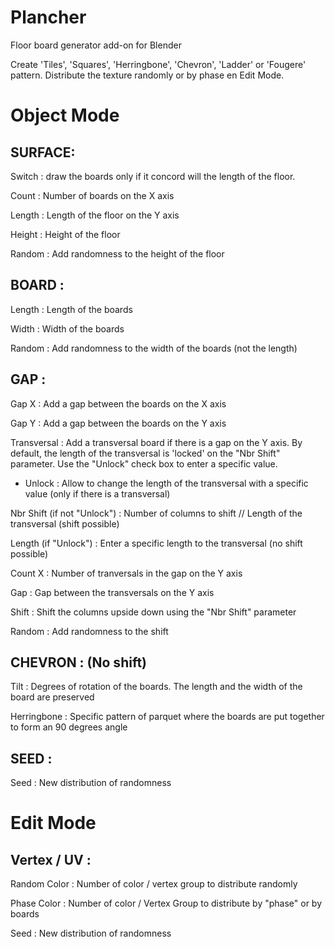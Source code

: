 Plancher
========

Floor board generator add-on for Blender

Create 'Tiles', 'Squares', 'Herringbone', 'Chevron', 'Ladder' or 'Fougere' pattern. 
Distribute the texture randomly or by phase en Edit Mode.

Object Mode
===========

SURFACE:
--------
Switch : draw the boards only if it concord will the length of the floor.

Count : Number of boards on the X axis

Length : Length of the floor on the Y axis

Height : Height of the floor

Random : Add randomness to the height of the floor

BOARD :
-------
Length : Length of the boards

Width : Width of the boards

Random : Add randomness to the width of the boards (not the length) 

GAP :
-----
Gap X : Add a gap between the boards on the X axis

Gap Y : Add a gap between the boards on the Y axis

Transversal : Add a transversal board if there is a gap on the Y axis. By default, the length of the transversal is 'locked' on the "Nbr Shift" parameter. Use the "Unlock" check box to enter a specific value.

- Unlock : Allow to change the length of the transversal with a specific value (only if there is a transversal)

Nbr Shift (if not "Unlock") : Number of columns to shift // Length of the transversal (shift possible)

Length (if "Unlock") : Enter a specific length to the transversal (no shift possible)

Count X : Number of tranversals in the gap on the Y axis

Gap : Gap between the transversals on the Y axis

Shift : Shift the columns upside down using the "Nbr Shift" parameter

Random : Add randomness to the shift

CHEVRON : (No shift)
-------
Tilt : Degrees of rotation of the boards. The length and the width of the board are preserved

Herringbone : Specific pattern of parquet where the boards are put together to form an 90 degrees angle

SEED :
-----
Seed : New distribution of randomness

Edit Mode
===========

Vertex / UV :
------------
Random Color : Number of color / vertex group to distribute randomly 

Phase Color : Number of color / Vertex Group to distribute by "phase" or by boards

Seed : New distribution of randomness
